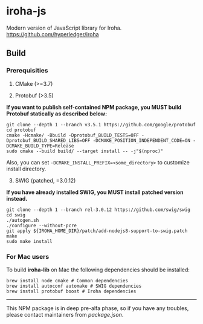 # iroha-js
Modern version of JavaScript library for Iroha. https://github.com/hyperledger/iroha

## Build

### Prerequisities

1. CMake (>=3.7)

2. Protobuf (>3.5)

**If you want to publish self-contained NPM package, you MUST build Protobuf statically as described below:**
```
git clone --depth 1 --branch v3.5.1 https://github.com/google/protobuf
cd protobuf
cmake -Hcmake/ -Bbuild -Dprotobuf_BUILD_TESTS=OFF -Dprotobuf_BUILD_SHARED_LIBS=OFF -DCMAKE_POSITION_INDEPENDENT_CODE=ON -DCMAKE_BUILD_TYPE=Release
sudo cmake --build build/ --target install -- -j"$(nproc)"
```
Also, you can set `-DCMAKE_INSTALL_PREFIX=<some_directory>` to customize install directory.

3. SWIG (patched, =3.0.12)

**If you have already installed SWIG, you MUST install patched version instead.**

```
git clone --depth 1 --branch rel-3.0.12 https://github.com/swig/swig
cd swig
./autogen.sh
./configure --without-pcre
git apply ${IROHA_HOME_DIR}/patch/add-nodejs8-support-to-swig.patch
make
sudo make install
```

### For Mac users

To build **iroha-lib** on Mac the following dependencies should be installed:

```
brew install node cmake # Common dependencies
brew install autoconf automake # SWIG dependencies
brew install protobuf boost # Iroha dependencies
```

---

This NPM package is in deep pre-alfa phase, so if you have any troubles, please contact maintainers from *package.json*.
